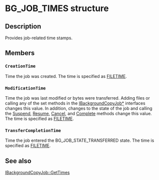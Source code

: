 # BG_JOB_TIMES structure

## Description

Provides job-related time stamps.

## Members

### `CreationTime`

Time the job was created. The time is specified as
[FILETIME](https://learn.microsoft.com/windows/win32/api/minwinbase/ns-minwinbase-filetime).

### `ModificationTime`

Time the job was last modified or bytes were transferred. Adding files or calling any of the set methods in the
[IBackgroundCopyJob*](https://learn.microsoft.com/windows/desktop/api/bits3_0/nn-bits3_0-ibackgroundcopyjob4) interfaces changes this value. In addition, changes to the state of the job and calling the
[Suspend](https://learn.microsoft.com/windows/desktop/api/bits/nf-bits-ibackgroundcopyjob-suspend),
[Resume](https://learn.microsoft.com/windows/desktop/api/bits/nf-bits-ibackgroundcopyjob-resume),
[Cancel](https://learn.microsoft.com/windows/desktop/api/bits/nf-bits-ibackgroundcopyjob-cancel), and
[Complete](https://learn.microsoft.com/windows/desktop/api/bits/nf-bits-ibackgroundcopyjob-complete) methods change this value. The time is specified as
[FILETIME](https://learn.microsoft.com/windows/win32/api/minwinbase/ns-minwinbase-filetime).

### `TransferCompletionTime`

Time the job entered the BG_JOB_STATE_TRANSFERRED state. The time is specified as
[FILETIME](https://learn.microsoft.com/windows/win32/api/minwinbase/ns-minwinbase-filetime).

## See also

[IBackgroundCopyJob::GetTimes](https://learn.microsoft.com/windows/desktop/api/bits/nf-bits-ibackgroundcopyjob-gettimes)